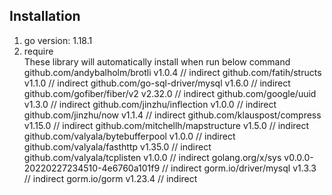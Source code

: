 ## Installation
1. go version: 1.18.1
2. require\
    These library will automatically install when run below command\
	github.com/andybalholm/brotli v1.0.4 // indirect
	github.com/fatih/structs v1.1.0 // indirect
	github.com/go-sql-driver/mysql v1.6.0 // indirect
	github.com/gofiber/fiber/v2 v2.32.0 // indirect
	github.com/google/uuid v1.3.0 // indirect
	github.com/jinzhu/inflection v1.0.0 // indirect
	github.com/jinzhu/now v1.1.4 // indirect
	github.com/klauspost/compress v1.15.0 // indirect
	github.com/mitchellh/mapstructure v1.5.0 // indirect
	github.com/valyala/bytebufferpool v1.0.0 // indirect
	github.com/valyala/fasthttp v1.35.0 // indirect
	github.com/valyala/tcplisten v1.0.0 // indirect
	golang.org/x/sys v0.0.0-20220227234510-4e6760a101f9 // indirect
	gorm.io/driver/mysql v1.3.3 // indirect
	gorm.io/gorm v1.23.4 // indirect
